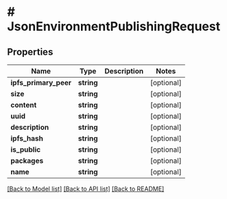 # # JsonEnvironmentPublishingRequest

## Properties

Name | Type | Description | Notes
------------ | ------------- | ------------- | -------------
**ipfs_primary_peer** | **string** |  | [optional]
**size** | **string** |  | [optional]
**content** | **string** |  | [optional]
**uuid** | **string** |  | [optional]
**description** | **string** |  | [optional]
**ipfs_hash** | **string** |  | [optional]
**is_public** | **string** |  | [optional]
**packages** | **string** |  | [optional]
**name** | **string** |  | [optional]

[[Back to Model list]](../../README.md#models) [[Back to API list]](../../README.md#endpoints) [[Back to README]](../../README.md)

